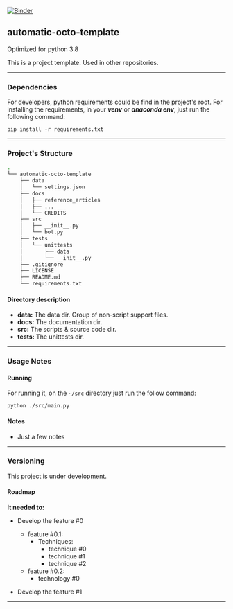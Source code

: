 [![Binder](https://mybinder.org/badge_logo.svg)](https://mybinder.org/v2/gh/paulobh/energy-br-ons-sdrohistorical/master)

## automatic-octo-template

Optimized for python 3.8

This is a project template. Used in other repositories.

----------------------

### Dependencies

For developers, python requirements could be find in the project's root. For installing the requirements, 
in your ___venv___ or ___anaconda env___, just run the following command:

`pip install -r requirements.txt`

----------------

### Project's Structure

```bash 
.
└── automatic-octo-template
    ├── data
    │   └── settings.json
    ├── docs
    │   ├── reference_articles
    │   ├── ...
    │   └── CREDITS
    ├── src
    │   ├── __init__.py
    │   └── bot.py
    ├── tests
    │   └── unittests
    │       ├── data
    │       └── __init__.py
    ├── .gitignore
    ├── LICENSE
    ├── README.md
    └── requirements.txt
```

#### Directory description

- __data:__ The data dir. Group of non-script support files.
- __docs:__ The documentation dir.
- __src:__ The scripts & source code dir.
- __tests:__ The unittests dir.

-----------------------

### Usage Notes

#### Running

For running it, on the `~/src` directory just run the follow command:

`python ./src/main.py` 

#### Notes

- Just a few notes

---------------

### Versioning

This project is under development.

#### Roadmap

__It needed to:__

- Develop the feature #0
    - feature #0.1:
        - Techniques:
            - technique #0
            - technique #1
            - technique #2
    - feature #0.2:
        - technology #0

- Develop the feature #1

--------------
